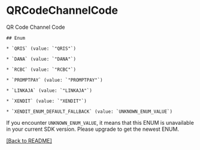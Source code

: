 # QRCodeChannelCode
QR Code Channel Code

    ## Enum
    
    * `QRIS` (value: `"QRIS"`)
    
    * `DANA` (value: `"DANA"`)
    
    * `RCBC` (value: `"RCBC"`)
    
    * `PROMPTPAY` (value: `"PROMPTPAY"`)
    
    * `LINKAJA` (value: `"LINKAJA"`)
    
    * `XENDIT` (value: `"XENDIT"`)
    
    * `XENDIT_ENUM_DEFAULT_FALLBACK` (value: `UNKNOWN_ENUM_VALUE`)

If you encounter `UNKNOWN_ENUM_VALUE`, it means that this ENUM is unavailable in your current SDK version. Please upgrade to get the newest ENUM.

[[Back to README]](../../README.md)


